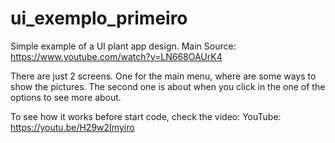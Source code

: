 # ui_exemplo_primeiro

Simple example of a UI plant app design.
Main Source: https://www.youtube.com/watch?v=LN668OAUrK4

There are just 2 screens. One for the main menu, where are some ways to show the pictures. The second one is about when you click in the one of the options to see more about.

To see how it works before start code, check the video:
YouTube: https://youtu.be/H29w2Imyiro

